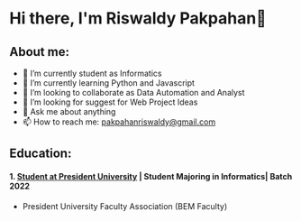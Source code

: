 # Hi there, I'm Riswaldy Pakpahan👋
## About me:
- 🔭 I’m currently student as Informatics
- 🌱 I’m currently learning Python and Javascript
- 👯 I’m looking to collaborate as Data Automation and Analyst
- 🤔 I’m looking for suggest for Web Project Ideas
- 💬 Ask me about anything
- 📫 How to reach me: pakpahanriswaldy@gmail.com

## Education:

#### 1. [Student at President University](https://president.ac.id/) | Student Majoring in Informatics| Batch 2022
   - President University Faculty Association (BEM Faculty)
     



[webdev]: https://github.com/Riswaldy
